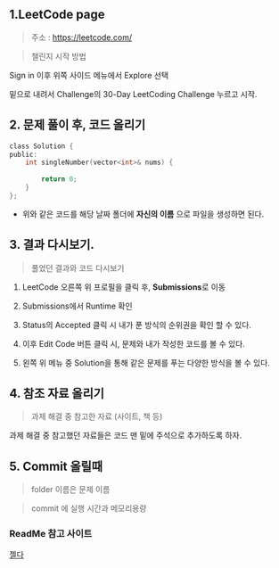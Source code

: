 ﻿## 1.LeetCode page

> 주소 : https://leetcode.com/

> 챌린지 시작 방법




Sign in 이후 위쪽 사이드 메뉴에서 Explore 선택

밑으로 내려서 Challenge의 30-Day LeetCoding Challenge 누르고 시작.

## 2. 문제 풀이 후, 코드 올리기

```c
class Solution {
public:
    int singleNumber(vector<int>& nums) {
        
        return 0;
    }
};
```

* 위와 같은 코드를 해당 날짜 폴더에 **자신의 이름** 으로 파일을 생성하면 된다.

## 3. 결과 다시보기.

> 풀었던 결과와 코드 다시보기

1. LeetCode 오른쪽 위 프로필을 클릭 후, **Submissions**로 이동

2. Submissions에서 Runtime 확인

3. Status의 Accepted 클릭 시 내가 푼 방식의 순위권을 확인 할 수 있다.

4. 이후 Edit Code 버튼 클릭 시, 문제와 내가 작성한 코드를 볼 수 있다.

5. 왼쪽 위 메뉴 중 Solution을 통해 같은 문제를 푸는 다양한 방식을 볼 수 있다.

## 4. 참조 자료 올리기

> 과제 해결 중 참고한 자료 (사이트, 책 등)

과제 해결 중 참고했던 자료들은 코드 맨 밑에 주석으로 추가하도록 하자.

## 5. Commit 올릴때

> folder 이름은 문제 이름

> commit 에 실행 시간과 메모리용량





### ReadMe 참고 사이트 

[젤다](https://github.com/sejong-interface/Interface_Manual/wiki/Git-%EC%8B%9C%EC%9E%91%ED%95%98%EA%B8%B0%233-README.md-%ED%8C%8C%EC%9D%BC-%EC%9E%91%EC%84%B1%ED%95%98%EA%B8%B0%21)
